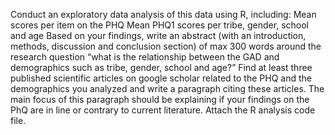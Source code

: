 Conduct an exploratory data analysis of this data using R, including:
Mean scores per item on the PHQ
Mean PHQ1 scores per tribe, gender, school and age
Based on your findings, write an abstract (with an introduction, methods, discussion and conclusion section) of max 300 words around the research question “what is the relationship between the GAD and demographics such as tribe, gender, school and age?”
Find at least three published scientific articles on google scholar related to the PHQ and the demographics you analyzed and write a paragraph citing these articles. The main focus of this paragraph should be explaining if your findings on the PhQ are in line or contrary to current literature.
Attach the R analysis code file.
